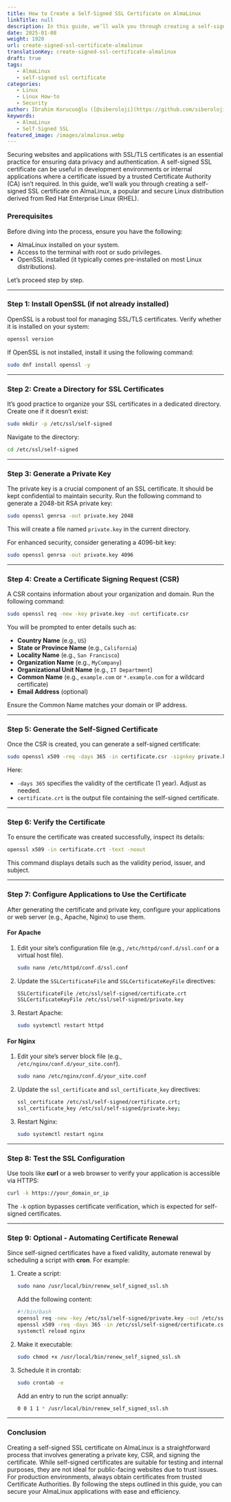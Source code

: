 ```yaml
---
title: How to Create a Self-Signed SSL Certificate on AlmaLinux
linkTitle: null
description: In this guide, we’ll walk you through creating a self-signed SSL certificate on AlmaLinux
date: 2025-01-08
weight: 1920
url: create-signed-ssl-certificate-almalinux
translationKey: create-signed-ssl-certificate-almalinux
draft: true
tags:
   - AlmaLinux
   - self-signed ssl certificate
categories:
   - Linux
   - Linux How-to
   - Security
author: İbrahim Korucuoğlu ([@siberoloji](https://github.com/siberoloji))
keywords:
   - AlmaLinux
   - Self-Signed SSL
featured_image: /images/almalinux.webp
---
```

Securing websites and applications with SSL/TLS certificates is an essential practice for ensuring data privacy and authentication. A self-signed SSL certificate can be useful in development environments or internal applications where a certificate issued by a trusted Certificate Authority (CA) isn’t required. In this guide, we’ll walk you through creating a self-signed SSL certificate on AlmaLinux, a popular and secure Linux distribution derived from Red Hat Enterprise Linux (RHEL).

### Prerequisites

Before diving into the process, ensure you have the following:

- AlmaLinux installed on your system.
- Access to the terminal with root or sudo privileges.
- OpenSSL installed (it typically comes pre-installed on most Linux distributions).

Let’s proceed step by step.

---

### Step 1: Install OpenSSL (if not already installed)

OpenSSL is a robust tool for managing SSL/TLS certificates. Verify whether it is installed on your system:

```bash
openssl version
```

If OpenSSL is not installed, install it using the following command:

```bash
sudo dnf install openssl -y
```

---

### Step 2: Create a Directory for SSL Certificates

It’s good practice to organize your SSL certificates in a dedicated directory. Create one if it doesn’t exist:

```bash
sudo mkdir -p /etc/ssl/self-signed
```

Navigate to the directory:

```bash
cd /etc/ssl/self-signed
```

---

### Step 3: Generate a Private Key

The private key is a crucial component of an SSL certificate. It should be kept confidential to maintain security. Run the following command to generate a 2048-bit RSA private key:

```bash
sudo openssl genrsa -out private.key 2048
```

This will create a file named `private.key` in the current directory.

For enhanced security, consider generating a 4096-bit key:

```bash
sudo openssl genrsa -out private.key 4096
```

---

### Step 4: Create a Certificate Signing Request (CSR)

A CSR contains information about your organization and domain. Run the following command:

```bash
sudo openssl req -new -key private.key -out certificate.csr
```

You will be prompted to enter details such as:

- **Country Name** (e.g., `US`)
- **State or Province Name** (e.g., `California`)
- **Locality Name** (e.g., `San Francisco`)
- **Organization Name** (e.g., `MyCompany`)
- **Organizational Unit Name** (e.g., `IT Department`)
- **Common Name** (e.g., `example.com` or `*.example.com` for a wildcard certificate)
- **Email Address** (optional)

Ensure the Common Name matches your domain or IP address.

---

### Step 5: Generate the Self-Signed Certificate

Once the CSR is created, you can generate a self-signed certificate:

```bash
sudo openssl x509 -req -days 365 -in certificate.csr -signkey private.key -out certificate.crt
```

Here:

- `-days 365` specifies the validity of the certificate (1 year). Adjust as needed.
- `certificate.crt` is the output file containing the self-signed certificate.

---

### Step 6: Verify the Certificate

To ensure the certificate was created successfully, inspect its details:

```bash
openssl x509 -in certificate.crt -text -noout
```

This command displays details such as the validity period, issuer, and subject.

---

### Step 7: Configure Applications to Use the Certificate

After generating the certificate and private key, configure your applications or web server (e.g., Apache, Nginx) to use them.

#### For Apache

1. Edit your site’s configuration file (e.g., `/etc/httpd/conf.d/ssl.conf` or a virtual host file).

   ```bash
   sudo nano /etc/httpd/conf.d/ssl.conf
   ```

2. Update the `SSLCertificateFile` and `SSLCertificateKeyFile` directives:

   ```bash
   SSLCertificateFile /etc/ssl/self-signed/certificate.crt
   SSLCertificateKeyFile /etc/ssl/self-signed/private.key
   ```

3. Restart Apache:

   ```bash
   sudo systemctl restart httpd
   ```

#### For Nginx

1. Edit your site’s server block file (e.g., `/etc/nginx/conf.d/your_site.conf`).

   ```bash
   sudo nano /etc/nginx/conf.d/your_site.conf
   ```

2. Update the `ssl_certificate` and `ssl_certificate_key` directives:

   ```bash
   ssl_certificate /etc/ssl/self-signed/certificate.crt;
   ssl_certificate_key /etc/ssl/self-signed/private.key;
   ```

3. Restart Nginx:

   ```bash
   sudo systemctl restart nginx
   ```

---

### Step 8: Test the SSL Configuration

Use tools like **curl** or a web browser to verify your application is accessible via HTTPS:

```bash
curl -k https://your_domain_or_ip
```

The `-k` option bypasses certificate verification, which is expected for self-signed certificates.

---

### Step 9: Optional - Automating Certificate Renewal

Since self-signed certificates have a fixed validity, automate renewal by scheduling a script with **cron**. For example:

1. Create a script:

   ```bash
   sudo nano /usr/local/bin/renew_self_signed_ssl.sh
   ```

   Add the following content:

   ```bash
   #!/bin/bash
   openssl req -new -key /etc/ssl/self-signed/private.key -out /etc/ssl/self-signed/certificate.csr -subj "/C=US/ST=State/L=City/O=Organization/OU=Department/CN=your_domain"
   openssl x509 -req -days 365 -in /etc/ssl/self-signed/certificate.csr -signkey /etc/ssl/self-signed/private.key -out /etc/ssl/self-signed/certificate.crt
   systemctl reload nginx
   ```

2. Make it executable:

   ```bash
   sudo chmod +x /usr/local/bin/renew_self_signed_ssl.sh
   ```

3. Schedule it in crontab:

   ```bash
   sudo crontab -e
   ```

   Add an entry to run the script annually:

   ```bash
   0 0 1 1 * /usr/local/bin/renew_self_signed_ssl.sh
   ```

---

### Conclusion

Creating a self-signed SSL certificate on AlmaLinux is a straightforward process that involves generating a private key, CSR, and signing the certificate. While self-signed certificates are suitable for testing and internal purposes, they are not ideal for public-facing websites due to trust issues. For production environments, always obtain certificates from trusted Certificate Authorities. By following the steps outlined in this guide, you can secure your AlmaLinux applications with ease and efficiency.

